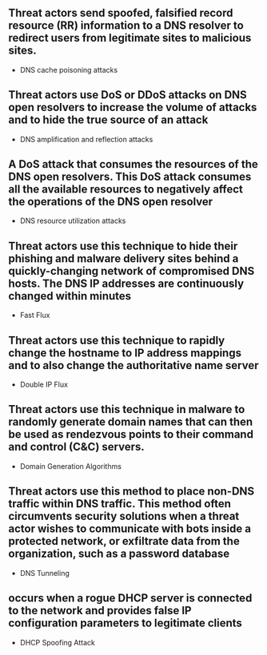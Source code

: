 <!-- Module 3: Network Security Concepts -->

<!-- 3.8: IP Services -->

## Threat actors send spoofed, falsified record resource (RR) information to a DNS resolver to redirect users from legitimate sites to malicious sites.

- DNS cache poisoning attacks

## Threat actors use DoS or DDoS attacks on DNS open resolvers to increase the volume of attacks and to hide the true source of an attack

- DNS amplification and reflection attacks

## A DoS attack that consumes the resources of the DNS open resolvers. This DoS attack consumes all the available resources to negatively affect the operations of the DNS open resolver

- DNS resource utilization attacks

## Threat actors use this technique to hide their phishing and malware delivery sites behind a quickly-changing network of compromised DNS hosts. The DNS IP addresses are continuously changed within minutes

- Fast Flux

## Threat actors use this technique to rapidly change the hostname to IP address mappings and to also change the authoritative name server

- Double IP Flux

## Threat actors use this technique in malware to randomly generate domain names that can then be used as rendezvous points to their command and control (C&C) servers.

- Domain Generation Algorithms

## Threat actors use this method to place non-DNS traffic within DNS traffic. This method often circumvents security solutions when a threat actor wishes to communicate with bots inside a protected network, or exfiltrate data from the organization, such as a password database

- DNS Tunneling

## occurs when a rogue DHCP server is connected to the network and provides false IP configuration parameters to legitimate clients

- DHCP Spoofing Attack